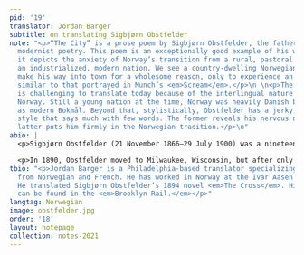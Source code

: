 ```yaml
---
pid: '19'
translator: Jordan Barger
subtitle: on translating Sigbjørn Obstfelder
note: "<p>“The City” is a prose poem by Sigbjørn Obstfelder, the father of Norwegian
  modernist poetry. This poem is an exceptionally good example of his work because
  it depicts the anxiety of Norway’s transition from a rural, pastoral society to
  an industrialized, modern nation. We see a country-dwelling Norwegian decide to
  make his way into town for a wholesome reason, only to experience an anxiety attack
  similar to that portrayed in Munch’s <em>Scream</em>.</p>\n \n<p>The work of Obstfelder
  is challenging to translate today because of the interlingual nature of late nineteenth-century
  Norway. Still a young nation at the time, Norway was heavily Danish but was emerging
  as modern Bokmål. Beyond that, stylistically, Obstfelder has a jerky, hyphenated
  style that says much with few words. The former reveals his nervous nature and the
  latter puts him firmly in the Norwegian tradition.</p>\n"
abio: |
  <p>Sigbjørn Obstfelder (21 November 1866–29 July 1900) was a nineteenth-century Norwegian writer, a close friend of Edvard Munch, an inspiration to Rainier Maria Rilke, and the father of modernist Norwegian poetry. His poem “Jeg Ser” is known by all Norwegians and mimics the sense of alienation depicted in Munch’s famous painting <em>The Scream.</em></p>

  <p>In 1890, Obstfelder moved to Milwaukee, Wisconsin, but after only a year, he had a nervous breakdown and returned to Norway. After several years of moving around with the Norwegian intellectual scene, he died of tuberculosis at the age of thirty-three on the same day as the birth of his only child Lili.</p>
tbio: "<p>Jordan Barger is a Philadelphia-based translator specializing in translations
  from Norwegian and French. He has worked in Norway at the Ivar Aasen Center in Ørsta.
  He translated Sigbjørn Obstfelder’s 1894 novel <em>The Cross</em>. His translations
  can be found in the <em>Brooklyn Rail.</em></p>"
langtag: Norwegian
image: obstfelder.jpg
order: '18'
layout: notepage
collection: notes-2021
---
```

